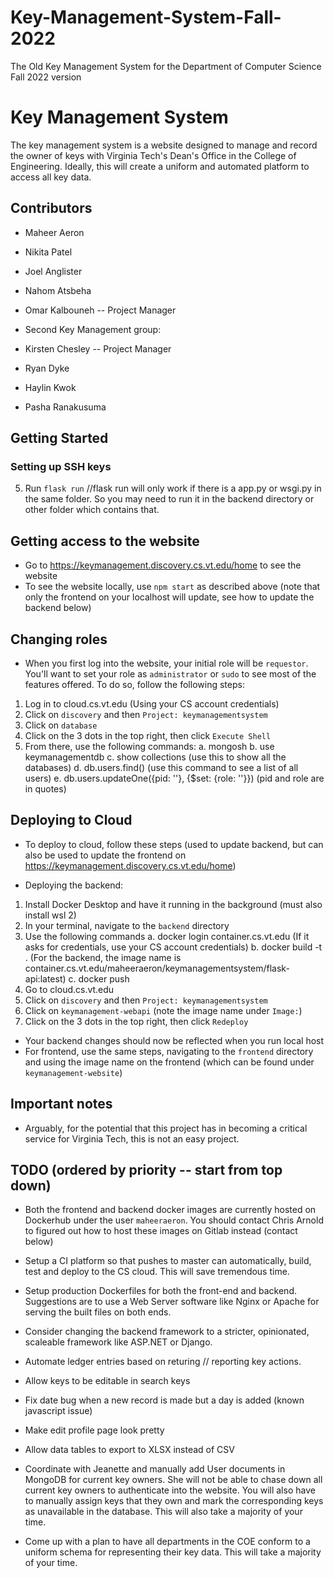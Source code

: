 # Key-Management-System-Fall-2022
The Old Key Management System for the Department of Computer Science Fall 2022 version

# Key Management System

The key management system is a website designed to manage and record the owner of keys with Virginia Tech's Dean's Office in the College of Engineering. Ideally, this will create a uniform and automated platform to access all key data.


## Contributors

* Maheer Aeron
* Nikita Patel
* Joel Anglister
* Nahom Atsbeha
* Omar Kalbouneh -- Project Manager

* Second Key Management group:
* Kirsten Chesley -- Project Manager
* Ryan Dyke
* Haylin Kwok
* Pasha Ranakusuma


## Getting Started
### Setting up SSH keys
5. Run `flask run` 
//flask run will only work if there is a app.py or wsgi.py in the same folder. So you may need to run it in the backend directory or other folder which contains that.

## Getting access to the website

* Go to https://keymanagement.discovery.cs.vt.edu/home to see the website
* To see the website locally, use `npm start` as described above (note that only the frontend on your localhost will update, see how to update the backend below)

## Changing roles

* When you first log into the website, your initial role will be `requestor`. You'll want to set your role as `administrator` or `sudo` to see most of the features offered. To do so, follow the following steps:

1. Log in to cloud.cs.vt.edu (Using your CS account credentials)
2. Click on `discovery` and then `Project: keymanagementsystem`
3. Click on `database`
4. Click on the 3 dots in the top right, then click `Execute Shell`
5. From there, use the following commands:
  a. mongosh
  b. use keymanagementdb
  c. show collections (use this to show all the databases)
  d. db.users.find() (use this command to see a list of all users)
  e. db.users.updateOne({pid: '<pid>'}, {$set: {role: '<role>'}}) (pid and role are in quotes)

## Deploying to Cloud

* To deploy to cloud, follow these steps (used to update backend, but can also be used to update the frontend on https://keymanagement.discovery.cs.vt.edu/home)

* Deploying the backend:
1. Install Docker Desktop and have it running in the background (must also install wsl 2)
2. In your terminal, navigate to the `backend` directory
3. Use the following commands
  a. docker login container.cs.vt.edu (If it asks for credentials, use your CS account credentials)
  b. docker build -t <image name> . (For the backend, the image name is container.cs.vt.edu/maheeraeron/keymanagementsystem/flask-api:latest)
  c. docker push <image name>
4. Go to cloud.cs.vt.edu
5. Click on `discovery` and then `Project: keymanagementsystem`
6. Click on `keymanagement-webapi` (note the image name under `Image:`)
7. Click on the 3 dots in the top right, then click `Redeploy`

* Your backend changes should now be reflected when you run local host
* For frontend, use the same steps, navigating to the `frontend` directory and using the image name on the frontend (which can be found under `keymanagement-website`)

## Important notes

* Arguably, for the potential that this project has in becoming a critical service for Virginia Tech, this is not an easy project.

## TODO (ordered by priority -- start from top down)

* Both the frontend and backend docker images are currently hosted on Dockerhub under the user `maheeraeron`. You should contact Chris Arnold to figured out how to host these images on Gitlab instead (contact below)

* Setup a CI platform so that pushes to master can automatically, build, test and deploy to the CS cloud. This will save tremendous time.

* Setup production Dockerfiles for both the front-end and backend. Suggestions are to use a Web Server software like Nginx or Apache for serving the built files on both ends.

* Consider changing the backend framework to a stricter, opinionated, scaleable framework like ASP.NET or Django.

* Automate ledger entries based on returing // reporting key actions.

* Allow keys to be editable in search keys

* Fix date bug when a new record is made but a day is added (known javascript issue)

* Make edit profile page look pretty

* Allow data tables to export to XLSX instead of CSV

* Coordinate with Jeanette and manually add User documents in MongoDB for current key owners. She will not be able to chase down all current key owners to authenticate into the website. You will also have to manually assign keys that they own and mark the corresponding keys as unavailable in the database. This will also take a majority of your time.

* Come up with a plan to have all departments in the COE conform to a uniform schema for representing their key data. This will take a majority of your time.
